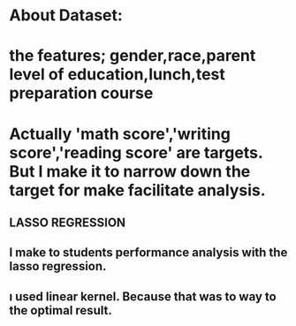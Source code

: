 # About Dataset:
# the features; gender,race,parent level of education,lunch,test preparation course
# Actually 'math score','writing score','reading score' are targets. But I make it to narrow down the target for make facilitate analysis.

## LASSO REGRESSION
## I make to students performance analysis with the lasso regression.
## ı used linear kernel. Because that was to way to the optimal result. 
